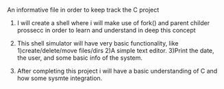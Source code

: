 An informative file in order to keep track the C project

1) I will create a shell where i will make use of fork() and parent childer prossecc in order to learn and understand in deep 
this concept
2) This shell simulator will have very basic functionality, like 
	1)create/delete/move files/dirs
	2)A simple text editor.
	3)Print the date, the user, and some basic info of the system.

3) After completing this project i will have a basic understanding of C and how some sysmte integration.
